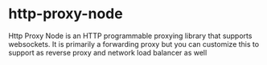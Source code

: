 # http-proxy-node
Http Proxy Node is an HTTP programmable proxying library that supports websockets. It is primarily a forwarding proxy but you can customize this to support as reverse proxy and network load balancer as well



